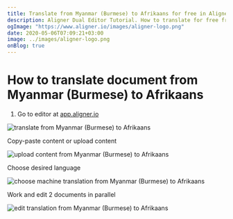 ```yaml
---
title: Translate from Myanmar (Burmese) to Afrikaans for free in Aligner Editor
description: Aligner Dual Editor Tutorial. How to translate for free from Myanmar (Burmese) to Afrikaans. Aligner is multilingual document management platform. 
ogImage: "https://www.aligner.io/images/aligner-logo.png"
date: 2020-05-06T07:09:21+03:00
image: ../images/aligner-logo.png
onBlog: true
---
```


# How to translate document from Myanmar (Burmese) to Afrikaans

1. Go to editor at [app.aligner.io](https://app.aligner.io "Aligner App web page")

![translate from Myanmar (Burmese) to Afrikaans](../aligner-blank-editor.png "translate from Myanmar (Burmese) to Afrikaans")

Copy-paste content or upload content

![upload content from Myanmar (Burmese) to Afrikaans](../aligner-uploaded-document.png "upload content from Myanmar (Burmese) to Afrikaans")

Choose desired language

![choose machine translation from Myanmar (Burmese) to Afrikaans](../aligner-language-dropdown.png "choose machine translation from Myanmar (Burmese) to Afrikaans")

Work and edit 2 documents in parallel

![edit translation from Myanmar (Burmese) to Afrikaans](../aligner-double-sitded-editor.png "edit translation from Myanmar (Burmese) to Afrikaans")

